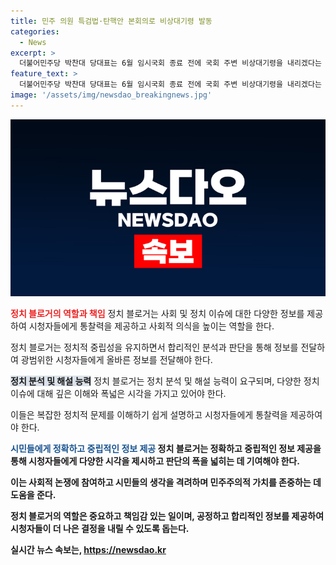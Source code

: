 ```yaml
---
title: 민주 의원 특검법·탄핵안 본회의로 비상대기령 발동
categories:
  - News
excerpt: >
  더불어민주당 박찬대 당대표는 6월 임시국회 종료 전에 국회 주변 비상대기령을 내리겠다는 발언을 했다. 이에 더불어민주당 강유정 원내대변인은 필리버스터를 하더라도 의결이 늦어질 뿐이며 의결이 안 될 이유는 없다고 전했다. 이에 박찬대 당 대표 직무대행 겸 원내대표는 국민의힘 추경호 원내대표의 필리버스터 방침에 대비하기 위해 민주당 의원들에게 비상대기 긴급 지침을 내렸다. 민주당은 채 상병 특검법과 김홍일 방송통신위원장 탄핵안 처리를 포기하지 않고 본회의에서 진행하겠다고 밝혀 여론을 끌고 있다.
feature_text: >
  더불어민주당 박찬대 당대표는 6월 임시국회 종료 전에 국회 주변 비상대기령을 내리겠다는 발언을 했다. 이에 더불어민주당 강유정 원내대변인은 필리버스터를 하더라도 의결이 늦어질 뿐이며 의결이 안 될 이유는 없다고 전했다. 이에 박찬대 당 대표 직무대행 겸 원내대표는 국민의힘 추경호 원내대표의 필리버스터 방침에 대비하기 위해 민주당 의원들에게 비상대기 긴급 지침을 내렸다. 민주당은 채 상병 특검법과 김홍일 방송통신위원장 탄핵안 처리를 포기하지 않고 본회의에서 진행하겠다고 밝혀 여론을 끌고 있다.
image: '/assets/img/newsdao_breakingnews.jpg'
---
```


<p><img src="/assets/img/newsdao_breakingnews.jpg" alt="firstkoreanews 속보" /></p>

<p><b><span style="color: #ee2323;">정치 블로거의 역할과 책임</span></b>
정치 블로거는 사회 및 정치 이슈에 대한 다양한 정보를 제공하여 시청자들에게 통찰력을 제공하고 사회적 의식을 높이는 역할을 한다.</p>

<p>정치 블로거는 정치적 중립성을 유지하면서 합리적인 분석과 판단을 통해 정보를 전달하여 광범위한 시청자들에게 올바른 정보를 전달해야 한다.</p>

<p><b><span style="background-color: #21538527;">정치 분석 및 해설 능력</span></b>
정치 블로거는 정치 분석 및 해설 능력이 요구되며, 다양한 정치 이슈에 대해 깊은 이해와 폭넓은 시각을 가지고 있어야 한다.</p>

<p>이들은 복잡한 정치적 문제를 이해하기 쉽게 설명하고 시청자들에게 통찰력을 제공하여야 한다.</p>

<p><b><span style="color: #1a5490;">시민들에게 정확하고 중립적인 정보 제공</span><b>
정치 블로거는 정확하고 중립적인 정보 제공을 통해 시청자들에게 다양한 시각을 제시하고 판단의 폭을 넓히는 데 기여해야 한다.</p>

<p>이는 사회적 논쟁에 참여하고 시민들의 생각을 격려하며 민주주의적 가치를 존중하는 데 도움을 준다.</p>

<p>정치 블로거의 역할은 중요하고 책임감 있는 일이며, 공정하고 합리적인 정보를 제공하여 시청자들이 더 나은 결정을 내릴 수 있도록 돕는다.</p>
실시간 뉴스 속보는, <a href="https://newsdao.kr" rel="dofollow">https://newsdao.kr</a>


